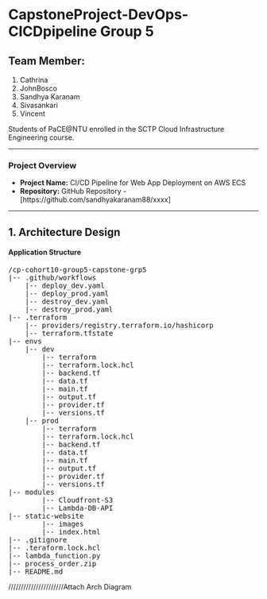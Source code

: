 # CapstoneProject-DevOps-CICDpipeline Group 5

## Team Member:

1. Cathrina
2. JohnBosco
3. Sandhya Karanam
4. Sivasankari
5. Vincent 

</ul>
<p>Students of PaCE@NTU enrolled in the SCTP Cloud Infrastructure Engineering course.</p>

<hr>

<h3>Project Overview</h3>
<ul>
    <li><strong>Project Name:</strong> CI/CD Pipeline for Web App Deployment on AWS ECS</li>
    <li><strong>Repository:</strong> GitHub Repository - [https://github.com/sandhyakaranam88/xxxx]</li>
</ul>

<hr>

## 1. Architecture Design

<h4>Application Structure</h4>
<pre>
/cp-cohort10-group5-capstone-grp5
|-- .github/workflows
    |-- deploy_dev.yaml
    |-- deploy_prod.yaml
    |-- destroy_dev.yaml
    |-- destroy_prod.yaml
|-- .terraform
    |-- providers/registry.terraform.io/hashicorp
    |-- terraform.tfstate
|-- envs
    |-- dev
        |-- terraform
        |-- terraform.lock.hcl
        |-- backend.tf
        |-- data.tf
        |-- main.tf
        |-- output.tf
        |-- provider.tf
        |-- versions.tf
    |-- prod
        |-- terraform
        |-- terraform.lock.hcl
        |-- backend.tf
        |-- data.tf
        |-- main.tf
        |-- output.tf
        |-- provider.tf
        |-- versions.tf
|-- modules
        |-- Cloudfront-S3
        |-- Lambda-DB-API
|-- static-website
        |-- images
        |-- index.html
|-- .gitignore
|-- .teraform.lock.hcl
|-- lambda_function.py
|-- process_order.zip
|-- README.md
</pre>

//////////////////////Attach Arch Diagram
